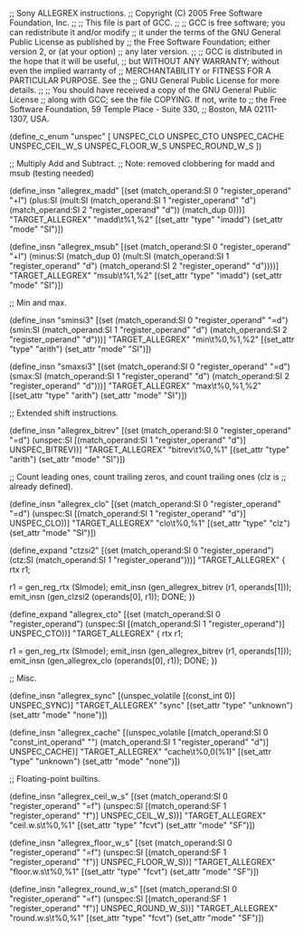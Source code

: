;; Sony ALLEGREX instructions.
;; Copyright (C) 2005 Free Software Foundation, Inc.
;;
;; This file is part of GCC.
;;
;; GCC is free software; you can redistribute it and/or modify
;; it under the terms of the GNU General Public License as published by
;; the Free Software Foundation; either version 2, or (at your option)
;; any later version.
;;
;; GCC is distributed in the hope that it will be useful,
;; but WITHOUT ANY WARRANTY; without even the implied warranty of
;; MERCHANTABILITY or FITNESS FOR A PARTICULAR PURPOSE.  See the
;; GNU General Public License for more details.
;;
;; You should have received a copy of the GNU General Public License
;; along with GCC; see the file COPYING.  If not, write to
;; the Free Software Foundation, 59 Temple Place - Suite 330,
;; Boston, MA 02111-1307, USA.

(define_c_enum "unspec" [
  UNSPEC_CLO
  UNSPEC_CTO
  UNSPEC_CACHE
  UNSPEC_CEIL_W_S
  UNSPEC_FLOOR_W_S
  UNSPEC_ROUND_W_S
])

;; Multiply Add and Subtract.
;; Note: removed clobbering for madd and msub (testing needed)

(define_insn "allegrex_madd"
  [(set (match_operand:SI 0 "register_operand" "+l")
       (plus:SI (mult:SI (match_operand:SI 1 "register_operand" "d")
             (match_operand:SI 2 "register_operand" "d"))
        (match_dup 0)))]
  "TARGET_ALLEGREX"
  "madd\t%1,%2"
  [(set_attr "type"    "imadd")
   (set_attr "mode"    "SI")])

(define_insn "allegrex_msub"
  [(set (match_operand:SI 0 "register_operand" "+l")
       (minus:SI (match_dup 0)
         (mult:SI (match_operand:SI 1 "register_operand" "d")
              (match_operand:SI 2 "register_operand" "d"))))]
  "TARGET_ALLEGREX"
  "msub\t%1,%2"
  [(set_attr "type"    "imadd")
   (set_attr "mode"    "SI")])


;; Min and max.

(define_insn "sminsi3"
  [(set (match_operand:SI 0 "register_operand" "=d")
        (smin:SI (match_operand:SI 1 "register_operand" "d")
                 (match_operand:SI 2 "register_operand" "d")))]
  "TARGET_ALLEGREX"
  "min\t%0,%1,%2"
  [(set_attr "type"    "arith")
   (set_attr "mode"    "SI")])

(define_insn "smaxsi3"
  [(set (match_operand:SI 0 "register_operand" "=d")
        (smax:SI (match_operand:SI 1 "register_operand" "d")
                 (match_operand:SI 2 "register_operand" "d")))]
  "TARGET_ALLEGREX"
  "max\t%0,%1,%2"
  [(set_attr "type"    "arith")
   (set_attr "mode"    "SI")])


;; Extended shift instructions.

(define_insn "allegrex_bitrev"
  [(set (match_operand:SI 0 "register_operand" "=d")
   (unspec:SI [(match_operand:SI 1 "register_operand" "d")]
          UNSPEC_BITREV))]
  "TARGET_ALLEGREX"
  "bitrev\t%0,%1"
  [(set_attr "type"    "arith")
   (set_attr "mode"    "SI")])

;; Count leading ones, count trailing zeros, and count trailing ones (clz is
;; already defined).

(define_insn "allegrex_clo"
  [(set (match_operand:SI 0 "register_operand" "=d")
       (unspec:SI [(match_operand:SI 1 "register_operand" "d")]
          UNSPEC_CLO))]
  "TARGET_ALLEGREX"
  "clo\t%0,%1"
  [(set_attr "type"    "clz")
   (set_attr "mode"    "SI")])

(define_expand "ctzsi2"
  [(set (match_operand:SI 0 "register_operand")
       (ctz:SI (match_operand:SI 1 "register_operand")))]
  "TARGET_ALLEGREX"
{
  rtx r1;

  r1 = gen_reg_rtx (SImode);
  emit_insn (gen_allegrex_bitrev (r1, operands[1]));
  emit_insn (gen_clzsi2 (operands[0], r1));
  DONE;
})

(define_expand "allegrex_cto"
  [(set (match_operand:SI 0 "register_operand")
       (unspec:SI [(match_operand:SI 1 "register_operand")]
          UNSPEC_CTO))]
  "TARGET_ALLEGREX"
{
  rtx r1;

  r1 = gen_reg_rtx (SImode);
  emit_insn (gen_allegrex_bitrev (r1, operands[1]));
  emit_insn (gen_allegrex_clo (operands[0], r1));
  DONE;
})


;; Misc.

(define_insn "allegrex_sync"
  [(unspec_volatile [(const_int 0)] UNSPEC_SYNC)]
  "TARGET_ALLEGREX"
  "sync"
  [(set_attr "type"    "unknown")
   (set_attr "mode"    "none")])

(define_insn "allegrex_cache"
  [(unspec_volatile [(match_operand:SI 0 "const_int_operand" "")
            (match_operand:SI 1 "register_operand" "d")]
           UNSPEC_CACHE)]
  "TARGET_ALLEGREX"
  "cache\t%0,0(%1)"
  [(set_attr "type"    "unknown")
   (set_attr "mode"    "none")])


;; Floating-point builtins.

(define_insn "allegrex_ceil_w_s"
  [(set (match_operand:SI 0 "register_operand" "=f")
       (unspec:SI [(match_operand:SF 1 "register_operand" "f")]
          UNSPEC_CEIL_W_S))]
  "TARGET_ALLEGREX"
  "ceil.w.s\t%0,%1"
  [(set_attr "type"    "fcvt")
   (set_attr "mode"    "SF")])

(define_insn "allegrex_floor_w_s"
  [(set (match_operand:SI 0 "register_operand" "=f")
       (unspec:SI [(match_operand:SF 1 "register_operand" "f")]
          UNSPEC_FLOOR_W_S))]
  "TARGET_ALLEGREX"
  "floor.w.s\t%0,%1"
  [(set_attr "type"    "fcvt")
   (set_attr "mode"    "SF")])

(define_insn "allegrex_round_w_s"
  [(set (match_operand:SI 0 "register_operand" "=f")
       (unspec:SI [(match_operand:SF 1 "register_operand" "f")]
          UNSPEC_ROUND_W_S))]
  "TARGET_ALLEGREX"
  "round.w.s\t%0,%1"
  [(set_attr "type"    "fcvt")
   (set_attr "mode"    "SF")])
